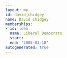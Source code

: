 ```yaml
---
layout: mp
id: david_chidgey
name: David Chidgey
memberships:
- id: ldem
  name: Liberal Democrats
  start: 
  end: '2005-03-18'
autogenerated: true
---
```

